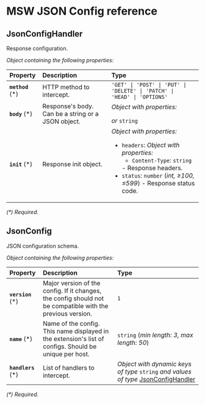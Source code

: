 # MSW JSON Config reference

## JsonConfigHandler

Response configuration.

_Object containing the following properties:_

| Property          | Description                                        | Type                                                                                                                                                                                                                 |
| :---------------- | :------------------------------------------------- | :------------------------------------------------------------------------------------------------------------------------------------------------------------------------------------------------------------------- |
| **`method`** (\*) | HTTP method to intercept.                          | `'GET' \| 'POST' \| 'PUT' \| 'DELETE' \| 'PATCH' \| 'HEAD' \| 'OPTIONS'`                                                                                                                                             |
| **`body`** (\*)   | Response's body. Can be a string or a JSON object. | _Object with properties:_<ul></ul> _or_ `string`                                                                                                                                                                     |
| **`init`** (\*)   | Response init object.                              | _Object with properties:_<ul><li>`headers`: _Object with properties:_<ul><li>`Content-Type`: `string`</li></ul> - Response headers.</li><li>`status`: `number` (_int, ≥100, ≤599_) - Response status code.</li></ul> |

_(\*) Required._

## JsonConfig

JSON configuration schema.

_Object containing the following properties:_

| Property            | Description                                                                                                | Type                                                                                                     |
| :------------------ | :--------------------------------------------------------------------------------------------------------- | :------------------------------------------------------------------------------------------------------- |
| **`version`** (\*)  | Major version of the config. If it changes, the config should not be compatible with the previous version. | `1`                                                                                                      |
| **`name`** (\*)     | Name of the config. This name displayed in the extension's list of configs. Should be unique per host.     | `string` (_min length: 3, max length: 50_)                                                               |
| **`handlers`** (\*) | List of handlers to intercept.                                                                             | _Object with dynamic keys of type_ `string` _and values of type_ [JsonConfigHandler](#jsonconfighandler) |

_(\*) Required._
